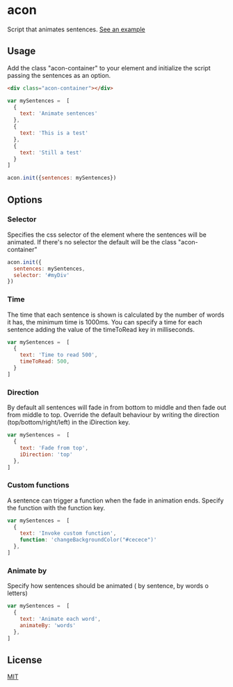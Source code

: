 # acon

Script that animates sentences.
[See an example](https://codepen.io/sedran/pen/aQPbwz)

## Usage

Add the class "acon-container" to your element and initialize the script passing the sentences as an option.

```html
<div class="acon-container"></div>
```

```javascript
var mySentences =  [
  { 
    text: 'Animate sentences'
  },
  { 
    text: 'This is a test'
  },
  { 
    text: 'Still a test'
  }
]

acon.init({sentences: mySentences})
```

## Options

### Selector
Specifies the css selector of the element where the sentences will be animated. If there's no selector the default will be the class "acon-container"
```javascript
acon.init({
  sentences: mySentences,
  selector: '#myDiv'
})
```

### Time
The time that each sentence is shown is calculated by the number of words it has, the minimum time is 1000ms.
You can specify a time for each sentence adding the value of the timeToRead key in milliseconds.

```javascript
var mySentences =  [
  {
    text: 'Time to read 500',
    timeToRead: 500,
  }
]
```

### Direction
By default all sentences will fade in from bottom to middle and then fade out from middle to top. 
Override the default behaviour by writing the direction (top/bottom/right/left) in the iDirection key.

```javascript
var mySentences =  [
  {
    text: 'Fade from top',
    iDirection: 'top'
  },
]
```

### Custom functions
A sentence can trigger a function when the fade in animation ends. Specify the function with the function key.
```javascript
var mySentences =  [
  {
    text: 'Invoke custom function',
    function: 'changeBackgroundColor("#cecece")'
  },
]
```

### Animate by
Specify how sentences should be animated ( by sentence, by words o letters)
```javascript
var mySentences =  [
  {
    text: 'Animate each word',
    animateBy: 'words'
  },
]
```


## License
[MIT](https://choosealicense.com/licenses/mit/)
